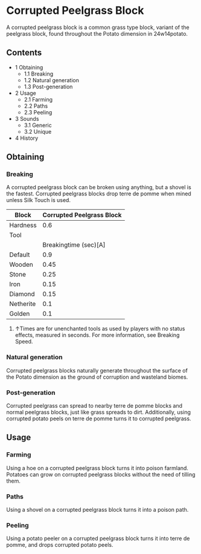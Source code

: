 # Corrupted Peelgrass Block
A corrupted peelgrass block is a common grass type block, variant of the peelgrass block, found throughout the Potato dimension in 24w14potato.

## Contents
- 1 Obtaining
	- 1.1 Breaking
	- 1.2 Natural generation
	- 1.3 Post-generation
- 2 Usage
	- 2.1 Farming
	- 2.2 Paths
	- 2.3 Peeling
- 3 Sounds
	- 3.1 Generic
	- 3.2 Unique
- 4 History

## Obtaining
### Breaking
A corrupted peelgrass block can be broken using anything, but a shovel is the fastest. Corrupted peelgrass blocks drop terre de pomme when mined unless Silk Touch is used.

| Block     | Corrupted Peelgrass Block |
|-----------|---------------------------|
| Hardness  | 0.6                       |
| Tool      |                           |
|           | Breakingtime (sec)[A]     |
| Default   | 0.9                       |
| Wooden    | 0.45                      |
| Stone     | 0.25                      |
| Iron      | 0.15                      |
| Diamond   | 0.15                      |
| Netherite | 0.1                       |
| Golden    | 0.1                       |

1. ↑Times are for unenchanted tools as used by players with no status effects, measured in seconds. For more information, see Breaking Speed.

### Natural generation
Corrupted peelgrass blocks naturally generate throughout the surface of the Potato dimension as the ground of corruption and wasteland biomes.

### Post-generation
Corrupted peelgrass can spread to nearby terre de pomme blocks and normal peelgrass blocks, just like grass spreads to dirt. Additionally, using corrupted potato peels on terre de pomme turns it to corrupted peelgrass.

## Usage
### Farming
Using a hoe on a corrupted peelgrass block turns it into poison farmland. Potatoes can grow on corrupted peelgrass blocks without the need of tilling them.

### Paths
Using a shovel on a corrupted peelgrass block turns it into a poison path.

### Peeling
Using a potato peeler on a corrupted peelgrass block turns it into terre de pomme, and drops corrupted potato peels.

